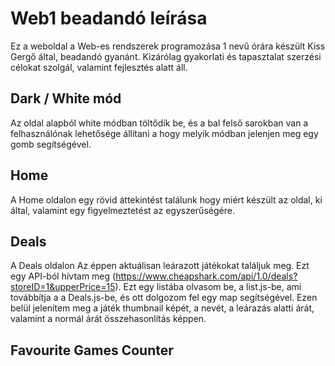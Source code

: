 # Web1 beadandó leírása
Ez a weboldal a Web-es rendszerek programozása 1 nevű órára készült Kiss Gergő által, beadandó gyanánt. Kizárólag gyakorlati és tapasztalat szerzési célokat szolgál, valamint fejlesztés alatt áll.

## Dark / White mód
Az oldal alapból white módban töltődik be, és a bal felső sarokban van a felhasználónak lehetősége állítani a hogy melyik módban jelenjen meg egy gomb segítségével.

## Home
A Home oldalon egy rövid áttekintést találunk hogy miért készült az oldal, ki által, valamint egy figyelmeztetést az egyszerűségére.

## Deals
A Deals oldalon Az éppen aktuálisan leárazott játékokat találjuk meg. Ezt egy API-ból hívtam meg (https://www.cheapshark.com/api/1.0/deals?storeID=1&upperPrice=15). Ezt egy listába olvasom be, a list.js-be, ami továbbítja a a Deals.js-be, és ott dolgozom fel egy map segítségével. Ezen belül jelenítem meg a játék thumbnail képét, a nevét, a leárazás alatti árát, valamint a normál árát összehasonlítás képpen.

## Favourite Games Counter
